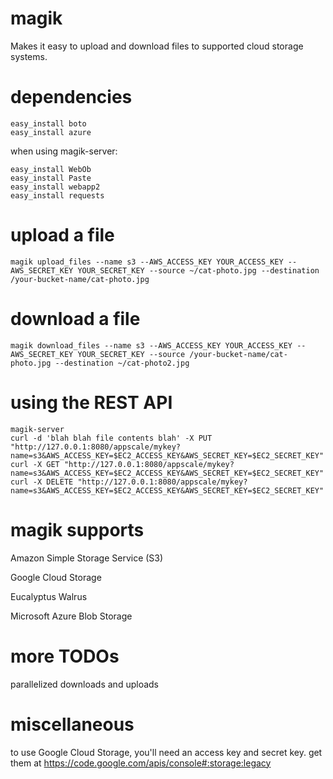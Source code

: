 magik
==============

Makes it easy to upload and download files to supported cloud storage systems.

dependencies
==============
```
easy_install boto
easy_install azure
```

when using magik-server:
```
easy_install WebOb
easy_install Paste
easy_install webapp2
easy_install requests
```

upload a file
==============
```
magik upload_files --name s3 --AWS_ACCESS_KEY YOUR_ACCESS_KEY --AWS_SECRET_KEY YOUR_SECRET_KEY --source ~/cat-photo.jpg --destination /your-bucket-name/cat-photo.jpg
```

download a file
==============
```
magik download_files --name s3 --AWS_ACCESS_KEY YOUR_ACCESS_KEY --AWS_SECRET_KEY YOUR_SECRET_KEY --source /your-bucket-name/cat-photo.jpg --destination ~/cat-photo2.jpg
```

using the REST API
==============
```
magik-server
curl -d 'blah blah file contents blah' -X PUT "http://127.0.0.1:8080/appscale/mykey?name=s3&AWS_ACCESS_KEY=$EC2_ACCESS_KEY&AWS_SECRET_KEY=$EC2_SECRET_KEY"
curl -X GET "http://127.0.0.1:8080/appscale/mykey?name=s3&AWS_ACCESS_KEY=$EC2_ACCESS_KEY&AWS_SECRET_KEY=$EC2_SECRET_KEY"
curl -X DELETE "http://127.0.0.1:8080/appscale/mykey?name=s3&AWS_ACCESS_KEY=$EC2_ACCESS_KEY&AWS_SECRET_KEY=$EC2_SECRET_KEY"
```

magik supports
==============
Amazon Simple Storage Service (S3)

Google Cloud Storage

Eucalyptus Walrus

Microsoft Azure Blob Storage

more TODOs
==============
parallelized downloads and uploads

miscellaneous
==============
to use Google Cloud Storage, you'll need an access key and secret key. get them at https://code.google.com/apis/console#:storage:legacy
